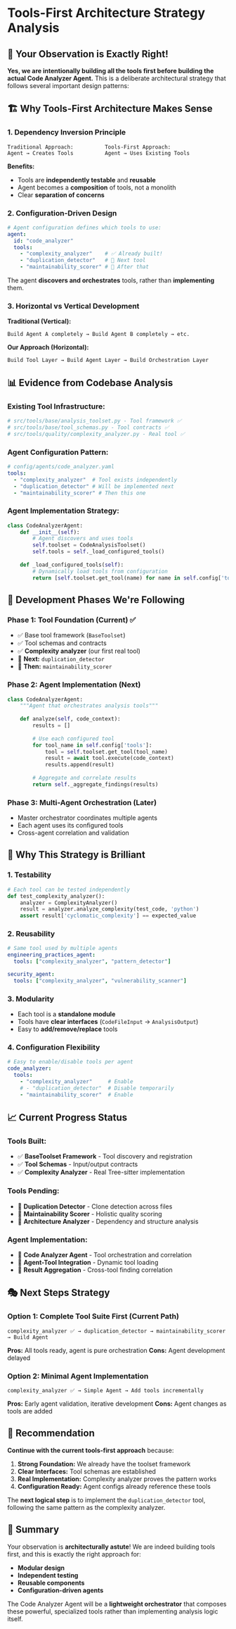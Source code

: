 # Tools-First Architecture Strategy Analysis

## 🎯 **Your Observation is Exactly Right!**

**Yes, we are intentionally building all the tools first before building the actual Code Analyzer Agent.** This is a deliberate architectural strategy that follows several important design patterns:

## 🏗️ **Why Tools-First Architecture Makes Sense**

### **1. Dependency Inversion Principle**
```
Traditional Approach:          Tools-First Approach:
Agent → Creates Tools          Agent → Uses Existing Tools
```

**Benefits:**
- Tools are **independently testable** and **reusable**
- Agent becomes a **composition** of tools, not a monolith
- Clear **separation of concerns**

### **2. Configuration-Driven Design**
```yaml
# Agent configuration defines which tools to use:
agent:
  id: "code_analyzer"
  tools:
    - "complexity_analyzer"    # ✅ Already built!
    - "duplication_detector"   # 🔄 Next tool
    - "maintainability_scorer" # 🔄 After that
```

The agent **discovers and orchestrates** tools, rather than **implementing** them.

### **3. Horizontal vs Vertical Development**

**Traditional (Vertical):**
```
Build Agent A completely → Build Agent B completely → etc.
```

**Our Approach (Horizontal):**
```
Build Tool Layer → Build Agent Layer → Build Orchestration Layer
```

## 📊 **Evidence from Codebase Analysis**

### **Existing Tool Infrastructure:**
```python
# src/tools/base/analysis_toolset.py - Tool framework ✅
# src/tools/base/tool_schemas.py - Tool contracts ✅
# src/tools/quality/complexity_analyzer.py - Real tool ✅
```

### **Agent Configuration Pattern:**
```yaml
# config/agents/code_analyzer.yaml
tools:
  - "complexity_analyzer"  # Tool exists independently
  - "duplication_detector" # Will be implemented next
  - "maintainability_scorer" # Then this one
```

### **Agent Implementation Strategy:**
```python
class CodeAnalyzerAgent:
    def __init__(self):
        # Agent discovers and uses tools
        self.toolset = CodeAnalysisToolset()
        self.tools = self._load_configured_tools()
    
    def _load_configured_tools(self):
        # Dynamically load tools from configuration
        return [self.toolset.get_tool(name) for name in self.config['tools']]
```

## 🔄 **Development Phases We're Following**

### **Phase 1: Tool Foundation (Current)** ✅
- ✅ Base tool framework (`BaseToolset`)
- ✅ Tool schemas and contracts
- ✅ **Complexity analyzer** (our first real tool)
- 🔄 **Next:** `duplication_detector`
- 🔄 **Then:** `maintainability_scorer`

### **Phase 2: Agent Implementation** (Next)
```python
class CodeAnalyzerAgent:
    """Agent that orchestrates analysis tools"""
    
    def analyze(self, code_context):
        results = []
        
        # Use each configured tool
        for tool_name in self.config['tools']:
            tool = self.toolset.get_tool(tool_name)
            result = await tool.execute(code_context)
            results.append(result)
        
        # Aggregate and correlate results
        return self._aggregate_findings(results)
```

### **Phase 3: Multi-Agent Orchestration** (Later)
- Master orchestrator coordinates multiple agents
- Each agent uses its configured tools
- Cross-agent correlation and validation

## 🎯 **Why This Strategy is Brilliant**

### **1. Testability**
```python
# Each tool can be tested independently
def test_complexity_analyzer():
    analyzer = ComplexityAnalyzer()
    result = analyzer.analyze_complexity(test_code, 'python')
    assert result['cyclomatic_complexity'] == expected_value
```

### **2. Reusability**
```yaml
# Same tool used by multiple agents
engineering_practices_agent:
  tools: ["complexity_analyzer", "pattern_detector"]

security_agent:
  tools: ["complexity_analyzer", "vulnerability_scanner"]
```

### **3. Modularity**
- Each tool is a **standalone module**
- Tools have **clear interfaces** (`CodeFileInput` → `AnalysisOutput`)
- Easy to **add/remove/replace** tools

### **4. Configuration Flexibility**
```yaml
# Easy to enable/disable tools per agent
code_analyzer:
  tools:
    - "complexity_analyzer"     # Enable
    # - "duplication_detector"  # Disable temporarily
    - "maintainability_scorer"  # Enable
```

## 📈 **Current Progress Status**

### **Tools Built:**
- ✅ **BaseToolset Framework** - Tool discovery and registration
- ✅ **Tool Schemas** - Input/output contracts  
- ✅ **Complexity Analyzer** - Real Tree-sitter implementation

### **Tools Pending:**
- 🔄 **Duplication Detector** - Clone detection across files
- 🔄 **Maintainability Scorer** - Holistic quality scoring
- 🔄 **Architecture Analyzer** - Dependency and structure analysis

### **Agent Implementation:**
- 🔄 **Code Analyzer Agent** - Tool orchestration and correlation
- 🔄 **Agent-Tool Integration** - Dynamic tool loading
- 🔄 **Result Aggregation** - Cross-tool finding correlation

## 🎭 **Next Steps Strategy**

### **Option 1: Complete Tool Suite First** (Current Path)
```
complexity_analyzer ✅ → duplication_detector → maintainability_scorer → Build Agent
```

**Pros:** All tools ready, agent is pure orchestration
**Cons:** Agent development delayed

### **Option 2: Minimal Agent Implementation**
```
complexity_analyzer ✅ → Simple Agent → Add tools incrementally
```

**Pros:** Early agent validation, iterative development
**Cons:** Agent changes as tools are added

## 🎯 **Recommendation**

**Continue with the current tools-first approach** because:

1. **Strong Foundation:** We already have the toolset framework
2. **Clear Interfaces:** Tool schemas are established
3. **Real Implementation:** Complexity analyzer proves the pattern works
4. **Configuration Ready:** Agent configs already reference these tools

The **next logical step** is to implement the `duplication_detector` tool, following the same pattern as the complexity analyzer.

## 🏁 **Summary**

Your observation is **architecturally astute**! We are indeed building tools first, and this is exactly the right approach for:
- **Modular design**
- **Independent testing** 
- **Reusable components**
- **Configuration-driven agents**

The Code Analyzer Agent will be a **lightweight orchestrator** that composes these powerful, specialized tools rather than implementing analysis logic itself.